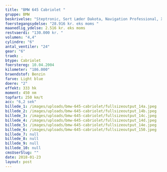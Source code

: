 ```yaml
---
title: "BMW 645 Cabriolet "
gruppe: BMW
beskrivelse: "Steptronic, Sort Læder Dakota, Navigation Professional, Xenon, Adaptiv Forlygter, M-Sports Læderrat, Elektriske Sportssæder m. Memory, HIFI System Professional, Dynamic Drive, Aktiv Styring, BMW Alarm System, Aut. Nedblænding Bakspejl, Aut, Nedblænding Sidespejle, Sædevarme, Klimaautomatik, Fartpilot, PDC Sensorer For &amp; Bag, BMW Assist, Talestyring, Lygtevask, Kopholder, El. Ruder, El. Spejle, Fjernbetjent Centrallås, Startspærre, ABS, 19'' Alu. Sommerhjul,"
foerstegangsydelse: "28.916 kr. eks moms "
maanedlig_ydelse: 2.516 kr. eks moms
restvaerdi: "130.000 kr. "
volumen: "4,4"
cylindre: "6"
antal_ventiler: "24"
gear: "6"
traek: .
btype: Cabriolet
foerstereg: 10.04.2004
kilometer: "186.000"
braendstof: Benzin
farve: Light blue
doere: "2"
effekt: 333 hk
moment: 450 nm
topfart: 250 km/t
acc: "6,2 sek"
billede_1: /images/uploads/bmw-645-cabriolet/fullsizeoutput_14a.jpeg
billede_2: /images/uploads/bmw-645-cabriolet/fullsizeoutput_14b.jpeg
billede_3: /images/uploads/bmw-645-cabriolet/fullsizeoutput_14c.jpeg
billede_4: /images/uploads/bmw-645-cabriolet/fullsizeoutput_14d.jpeg
billede_5: /images/uploads/bmw-645-cabriolet/fullsizeoutput_14e.jpeg
billede_6: /images/uploads/bmw-645-cabriolet/fullsizeoutput_150.jpeg
billede_7: null
billede_8: null
billede_9: null
billede_10: null
cmsUserSlug: ""
date: 2018-01-23 
layout: post
---
```


